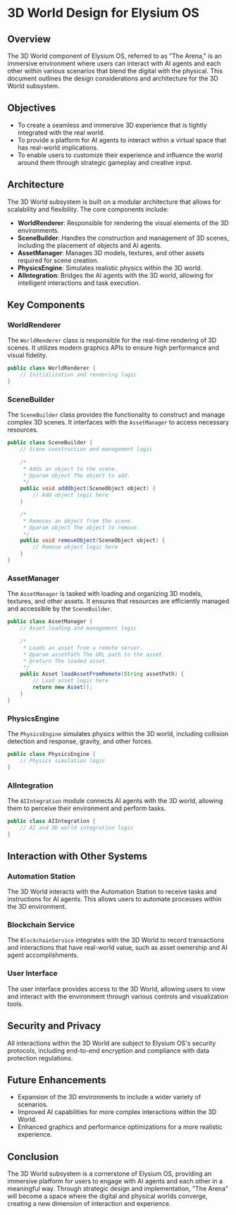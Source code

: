 # 3D World Design for Elysium OS

## Overview
The 3D World component of Elysium OS, referred to as "The Arena," is an immersive environment where users can interact with AI agents and each other within various scenarios that blend the digital with the physical. This document outlines the design considerations and architecture for the 3D World subsystem.

## Objectives
- To create a seamless and immersive 3D experience that is tightly integrated with the real world.
- To provide a platform for AI agents to interact within a virtual space that has real-world implications.
- To enable users to customize their experience and influence the world around them through strategic gameplay and creative input.

## Architecture
The 3D World subsystem is built on a modular architecture that allows for scalability and flexibility. The core components include:

- **WorldRenderer**: Responsible for rendering the visual elements of the 3D environments.
- **SceneBuilder**: Handles the construction and management of 3D scenes, including the placement of objects and AI agents.
- **AssetManager**: Manages 3D models, textures, and other assets required for scene creation.
- **PhysicsEngine**: Simulates realistic physics within the 3D world.
- **AIIntegration**: Bridges the AI agents with the 3D world, allowing for intelligent interactions and task execution.

## Key Components

### WorldRenderer
The `WorldRenderer` class is responsible for the real-time rendering of 3D scenes. It utilizes modern graphics APIs to ensure high performance and visual fidelity.

```java
public class WorldRenderer {
    // Initialization and rendering logic
}
```

### SceneBuilder
The `SceneBuilder` class provides the functionality to construct and manage complex 3D scenes. It interfaces with the `AssetManager` to access necessary resources.

```java
public class SceneBuilder {
    // Scene construction and management logic
    
    /*
     * Adds an object to the scene.
     * @param object The object to add.
     */
    public void addObject(SceneObject object) {
        // Add object logic here
    }

    /*
     * Removes an object from the scene.
     * @param object The object to remove.
     */
    public void removeObject(SceneObject object) {
        // Remove object logic here
    }
}
```

### AssetManager
The `AssetManager` is tasked with loading and organizing 3D models, textures, and other assets. It ensures that resources are efficiently managed and accessible by the `SceneBuilder`.

```java
public class AssetManager {
    // Asset loading and management logic
    
    /*
     * Loads an asset from a remote server.
     * @param assetPath The URL path to the asset.
     * @return The loaded asset.
     */
    public Asset loadAssetFromRemote(String assetPath) {
        // Load asset logic here
        return new Asset();
    }
}
```

### PhysicsEngine
The `PhysicsEngine` simulates physics within the 3D world, including collision detection and response, gravity, and other forces.

```java
public class PhysicsEngine {
    // Physics simulation logic
}
```

### AIIntegration
The `AIIntegration` module connects AI agents with the 3D world, allowing them to perceive their environment and perform tasks.

```java
public class AIIntegration {
    // AI and 3D world integration logic
}
```

## Interaction with Other Systems

### Automation Station
The 3D World interacts with the Automation Station to receive tasks and instructions for AI agents. This allows users to automate processes within the 3D environment.

### Blockchain Service
The `BlockchainService` integrates with the 3D World to record transactions and interactions that have real-world value, such as asset ownership and AI agent accomplishments.

### User Interface
The user interface provides access to the 3D World, allowing users to view and interact with the environment through various controls and visualization tools.

## Security and Privacy
All interactions within the 3D World are subject to Elysium OS's security protocols, including end-to-end encryption and compliance with data protection regulations.

## Future Enhancements
- Expansion of the 3D environments to include a wider variety of scenarios.
- Improved AI capabilities for more complex interactions within the 3D World.
- Enhanced graphics and performance optimizations for a more realistic experience.

## Conclusion
The 3D World subsystem is a cornerstone of Elysium OS, providing an immersive platform for users to engage with AI agents and each other in a meaningful way. Through strategic design and implementation, "The Arena" will become a space where the digital and physical worlds converge, creating a new dimension of interaction and experience.